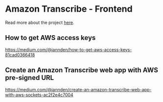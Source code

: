 # Amazon Transcribe - Frontend

Read more about the project [here](https://medium.com/@jannden/a56c14b87db2).

## How to get AWS access keys

https://medium.com/@jannden/how-to-get-aws-access-keys-81cad0366418

## Create an Amazon Transcribe web app with AWS pre-signed URL
https://medium.com/@jannden/create-an-amazon-transcribe-web-app-with-aws-sockets-ac2f2e4c7004